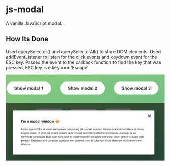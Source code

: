 # js-modal
A vanilla JavaScript modal.

## How Its Done
Used querySelector() and querySelectorAll() to store DOM elements. Used addEventListener to listen for the click events and keydown event for the ESC key.
Passed the event to the callback function to find the key that was pressed, ESC key is e.key === 'Escape'.

![Modal](js-modal.jpg)
